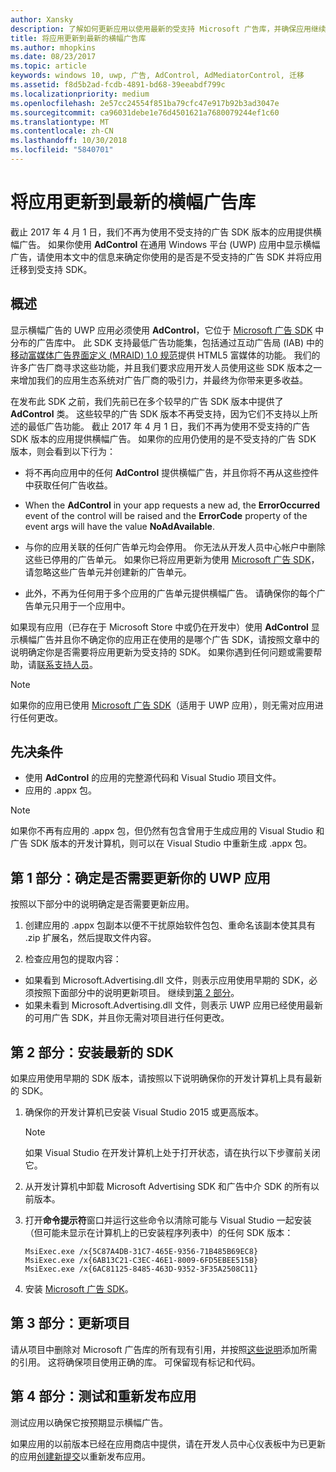 ```yaml
---
author: Xansky
description: 了解如何更新应用以使用最新的受支持 Microsoft 广告库，并确保应用继续收到横幅广告。
title: 将应用更新到最新的横幅广告库
ms.author: mhopkins
ms.date: 08/23/2017
ms.topic: article
keywords: windows 10, uwp, 广告, AdControl, AdMediatorControl, 迁移
ms.assetid: f8d5b2ad-fcdb-4891-bd68-39eeabdf799c
ms.localizationpriority: medium
ms.openlocfilehash: 2e57cc24554f851ba79cfc47e917b92b3ad3047e
ms.sourcegitcommit: ca96031debe1e76d4501621a7680079244ef1c60
ms.translationtype: MT
ms.contentlocale: zh-CN
ms.lasthandoff: 10/30/2018
ms.locfileid: "5840701"
---
```

# <a name="update-your-app-to-the-latest-advertising-libraries-for-banner-ads"></a>将应用更新到最新的横幅广告库

截止 2017 年 4 月 1 日，我们不再为使用不受支持的广告 SDK 版本的应用提供横幅广告。 如果你使用 **AdControl** 在通用 Windows 平台 (UWP) 应用中显示横幅广告，请使用本文中的信息来确定你使用的是否是不受支持的广告 SDK 并将应用迁移到受支持 SDK。

## <a name="overview"></a>概述

显示横幅广告的 UWP 应用必须使用 **AdControl**，它位于 [Microsoft 广告 SDK](http://aka.ms/ads-sdk-uwp) 中分布的广告库中。 此 SDK 支持最低广告功能集，包括通过互动广告局 (IAB) 中的[移动富媒体广告界面定义 (MRAID) 1.0 规范](http://www.iab.com/wp-content/uploads/2015/08/IAB_MRAID_VersionOne.pdf)提供 HTML5 富媒体的功能。 我们的许多广告厂商寻求这些功能，并且我们要求应用开发人员使用这些 SDK 版本之一来增加我们的应用生态系统对广告厂商的吸引力，并最终为你带来更多收益。

在发布此 SDK 之前，我们先前已在多个较早的广告 SDK 版本中提供了 **AdControl** 类。 这些较早的广告 SDK 版本不再受支持，因为它们不支持以上所述的最低广告功能。 截止 2017 年 4 月 1 日，我们不再为使用不受支持的广告 SDK 版本的应用提供横幅广告。 如果你的应用仍使用的是不受支持的广告 SDK 版本，则会看到以下行为：

* 将不再向应用中的任何 **AdControl** 提供横幅广告，并且你将不再从这些控件中获取任何广告收益。

* When the **AdControl** in your app requests a new ad, the **ErrorOccurred** event of the control will be raised and the **ErrorCode** property of the event args will have the value **NoAdAvailable**.

* 与你的应用关联的任何广告单元均会停用。 你无法从开发人员中心帐户中删除这些已停用的广告单元。 如果你已将应用更新为使用 [Microsoft 广告 SDK](http://aka.ms/ads-sdk-uwp)，请忽略这些广告单元并创建新的广告单元。

* 此外，不再为任何用于多个应用的广告单元提供横幅广告。 请确保你的每个广告单元只用于一个应用中。

如果现有应用（已存在于 Microsoft Store 中或仍在开发中）使用 **AdControl** 显示横幅广告并且你不确定你的应用正在使用的是哪个广告 SDK，请按照文章中的说明确定你是否需要将应用更新为受支持的 SDK。 如果你遇到任何问题或需要帮助，请[联系支持人员](http://go.microsoft.com/fwlink/?LinkId=393643)。

> [!NOTE]
> 如果你的应用已使用 [Microsoft 广告 SDK](http://aka.ms/ads-sdk-uwp)（适用于 UWP 应用），则无需对应用进行任何更改。

## <a name="prerequisites"></a>先决条件

* 使用 **AdControl** 的应用的完整源代码和 Visual Studio 项目文件。
* 应用的 .appx 包。

> [!NOTE]
> 如果你不再有应用的 .appx 包，但仍然有包含曾用于生成应用的 Visual Studio 和广告 SDK 版本的开发计算机，则可以在 Visual Studio 中重新生成 .appx 包。

<span id="part-1" />

## <a name="part-1-determine-whether-you-need-to-update-your-uwp-app"></a>第 1 部分：确定是否需要更新你的 UWP 应用

按照以下部分中的说明确定是否需要更新应用。

1. 创建应用的 .appx 包副本以便不干扰原始软件包包、重命名该副本使其具有 .zip 扩展名，然后提取文件内容。

2. 检查应用包的提取内容：
  * 如果看到 Microsoft.Advertising.dll 文件，则表示应用使用早期的 SDK，必须按照下面部分中的说明更新项目。 继续到[第 2 部分](update-your-app-to-the-latest-advertising-libraries.md#part-2)。
  * 如果未看到 Microsoft.Advertising.dll 文件，则表示 UWP 应用已经使用最新的可用广告 SDK，并且你无需对项目进行任何更改。


<span id="part-2" />

## <a name="part-2-install-the-latest-sdk"></a>第 2 部分：安装最新的 SDK

如果应用使用早期的 SDK 版本，请按照以下说明确保你的开发计算机上具有最新的 SDK。

1. 确保你的开发计算机已安装 Visual Studio 2015 或更高版本。
    > [!NOTE]
    > 如果 Visual Studio 在开发计算机上处于打开状态，请在执行以下步骤前关闭它。

1.  从开发计算机中卸载 Microsoft Advertising SDK 和广告中介 SDK 的所有以前版本。

2.  打开**命令提示符**窗口并运行这些命令以清除可能与 Visual Studio 一起安装（但可能未显示在计算机上的已安装程序列表中）的任何 SDK 版本：
    ```syntax
    MsiExec.exe /x{5C87A4DB-31C7-465E-9356-71B485B69EC8}
    MsiExec.exe /x{6AB13C21-C3EC-46E1-8009-6FD5EBEE515B}
    MsiExec.exe /x{6AC81125-8485-463D-9352-3F35A2508C11}
    ```

3.  安装 [Microsoft 广告 SDK](http://aka.ms/ads-sdk-uwp)。

## <a name="part-3-update-your-project"></a>第 3 部分：更新项目

请从项目中删除对 Microsoft 广告库的所有现有引用，并按照[这些说明](install-the-microsoft-advertising-libraries.md#reference)添加所需的引用。 这将确保项目使用正确的库。 可保留现有标记和代码。

## <a name="part-4-test-and-republish-your-app"></a>第 4 部分：测试和重新发布应用

测试应用以确保它按预期显示横幅广告。

如果应用的以前版本已经在应用商店中提供，请在开发人员中心仪表板中为已更新的应用[创建新提交](../publish/app-submissions.md)以重新发布应用。
